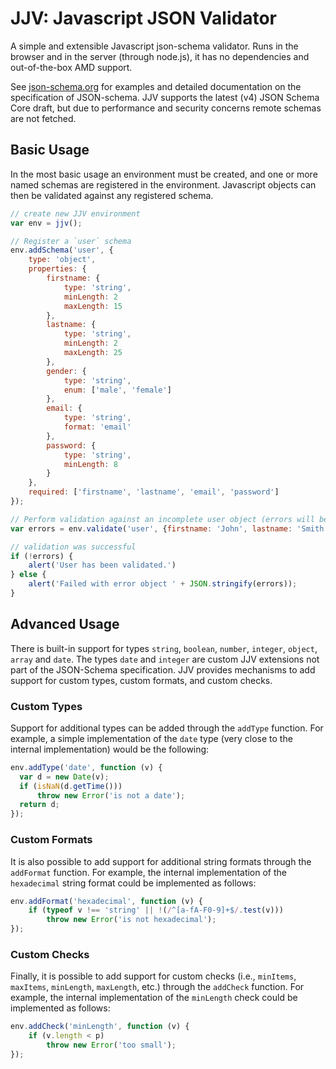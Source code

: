 # JJV: Javascript JSON Validator

A simple and extensible Javascript json-schema validator. Runs in the
browser and in the server (through node.js), it has no dependencies and
out-of-the-box AMD support.

See [json-schema.org](http://json-schema.org) for examples and detailed
documentation on the specification of JSON-schema. JJV supports the
latest (v4) JSON Schema Core draft, but due to performance and security
concerns remote schemas are not fetched.

## Basic Usage

In the most basic usage an environment must be created, and one or more
named schemas are registered in the environment. Javascript objects can
then be validated against any registered schema.

```javascript
// create new JJV environment
var env = jjv();

// Register a `user` schema
env.addSchema('user', {
    type: 'object',
    properties: {
        firstname: {
            type: 'string',
            minLength: 2
            maxLength: 15
        },
        lastname: {
            type: 'string',
            minLength: 2
            maxLength: 25
        },
        gender: {
            type: 'string',
            enum: ['male', 'female']
        },
        email: {
            type: 'string',
            format: 'email'
        },
        password: {
            type: 'string',
            minLength: 8
        }
    },
    required: ['firstname', 'lastname', 'email', 'password']
});

// Perform validation against an incomplete user object (errors will be reported)
var errors = env.validate('user', {firstname: 'John', lastname: 'Smith'});

// validation was successful
if (!errors) {
    alert('User has been validated.')
} else {
    alert('Failed with error object ' + JSON.stringify(errors));
}
```

## Advanced Usage

There is built-in support for types `string`, `boolean`, `number`,
`integer`, `object`, `array` and `date`. The types `date` and `integer`
are custom JJV extensions not part of the JSON-Schema specification. JJV
provides mechanisms to add support for custom types, custom formats, and
custom checks.

### Custom Types

Support for additional types can be added through the `addType`
function. For example, a simple implementation of the `date` type (very
close to the internal implementation) would be the following:

```javascript
env.addType('date', function (v) {
  var d = new Date(v);
  if (isNaN(d.getTime()))
      throw new Error('is not a date');
  return d;
});
```

### Custom Formats

It is also possible to add support for additional string formats through
the `addFormat` function. For example, the internal implementation of
the `hexadecimal` string format could be implemented as follows:

```javascript
env.addFormat('hexadecimal', function (v) {
    if (typeof v !== 'string' || !(/^[a-fA-F0-9]+$/.test(v)))
        throw new Error('is not hexadecimal');
});
```

### Custom Checks

Finally, it is possible to add support for custom checks (i.e.,
`minItems`, `maxItems`, `minLength`, `maxLength`, etc.) through the
`addCheck` function. For example, the internal implementation of the
`minLength` check could be implemented as follows:

```javascript
env.addCheck('minLength', function (v) {
    if (v.length < p)
        throw new Error('too small');
});
```
